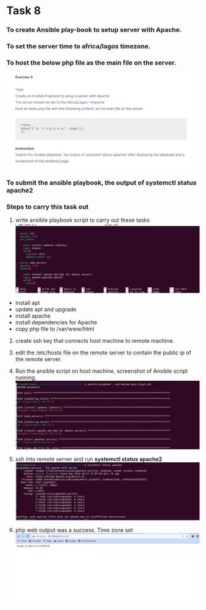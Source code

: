 # Task 8
### To create Ansible play-book to setup  server with Apache.
### To set the server time to africa/lagos timezone.
### To host the below php file as the main file on the server.
 ![task image](image/shot1.png)
### To submit the ansible playbook, the output of **systemctl status apache2**
### Steps to carry this task out
1. write ansible playbook script to carry out these tasks![image file](image/shot2.png) 
+ install apt 
+ update apt and upgrade
+ install apache 
+ install dependencies for Apache
+ copy php file to /var/www/html

2. create ssh key that connects host machine to remote machine. 
3. edit the /etc/hosts file on the remote server to contain the public ip of the remote server. 
4. Run the ansible script on host machine,  screenshot of Ansible script running.
 ![image file](image/shot4.png)
5. ssh into remote server and run **systemctl status apache2**
 ![image file](image/shot3.png)

6. php web output was a success. Time zone set
![image file](image/shot5.png)


